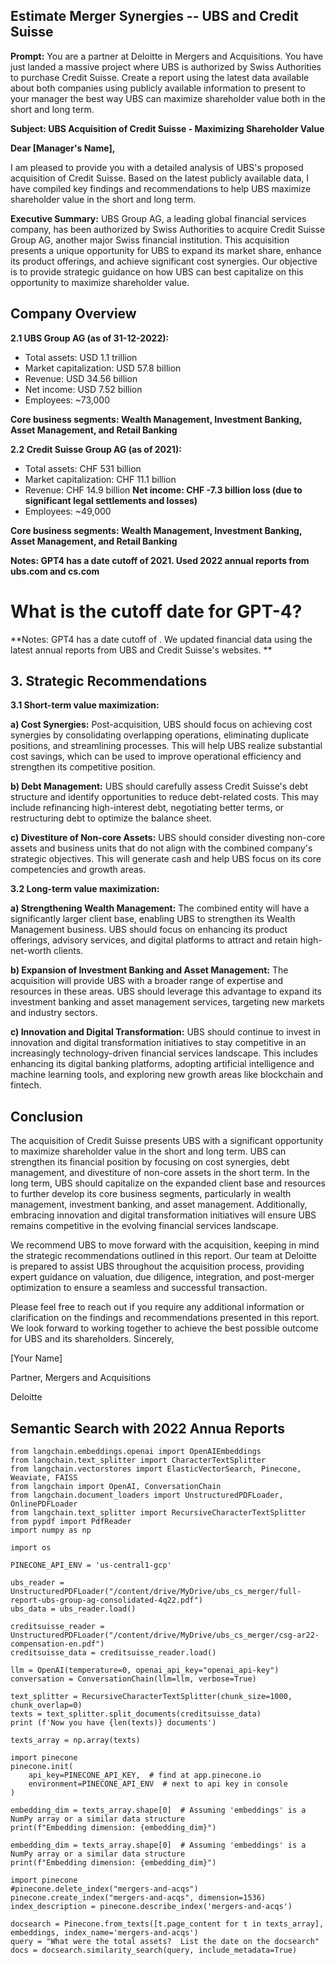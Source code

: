 **Estimate Merger Synergies -- UBS and Credit Suisse**
------------------------------------------------------
**Prompt:** You are a partner at Deloitte in Mergers and Acquisitions. You have just landed a massive project where UBS is authorized by Swiss Authorities to purchase Credit Suisse. Create a report using the latest data available about both companies using publicly available information to present to your manager the best way UBS can maximize shareholder value both in the short and long term. 

**Subject: UBS Acquisition of Credit Suisse - Maximizing Shareholder Value**

**Dear [Manager's Name],**

I am pleased to provide you with a detailed analysis of UBS's proposed acquisition of Credit Suisse. Based on the latest publicly available data, I have compiled key findings and recommendations to help UBS maximize shareholder value in the short and long term.

**Executive Summary:**
UBS Group AG, a leading global financial services company, has been authorized by Swiss Authorities to acquire Credit Suisse Group AG, another major Swiss financial institution. This acquisition presents a unique opportunity for UBS to expand its market share, enhance its product offerings, and achieve significant cost synergies. Our objective is to provide strategic guidance on how UBS can best capitalize on this opportunity to maximize shareholder value.

**Company Overview**
---------------------
**2.1 UBS Group AG (as of 31-12-2022):**
* Total assets: USD 1.1 trillion
* Market capitalization: USD 57.8 billion
* Revenue: USD 34.56 billion
* Net income: USD 7.52 billion
* Employees: ~73,000

**Core business segments: Wealth Management, Investment Banking, Asset Management, and Retail Banking**

**2.2 Credit Suisse Group AG (as of 2021):**
* Total assets: CHF 531 billion
* Market capitalization: CHF 11.1 billion
* Revenue: CHF 14.9 billion
**Net income: CHF -7.3 billion loss (due to significant legal settlements and losses)**
* Employees: ~49,000

**Core business segments: Wealth Management, Investment Banking, Asset Management, and Retail Banking**

**Notes: GPT4 has a date cutoff of 2021. Used 2022 annual reports from ubs.com and cs.com**

# What is the cutoff date for GPT-4? 

**Notes: GPT4 has a date cutoff of . We updated financial data using the latest annual reports from UBS and Credit Suisse's websites. **

**3. Strategic Recommendations**
---------------------------------
**3.1 Short-term value maximization:**

**a) Cost Synergies:** Post-acquisition, UBS should focus on achieving cost synergies by consolidating overlapping operations, eliminating duplicate positions, and streamlining processes. This will help UBS realize substantial cost savings, which can be used to improve operational efficiency and strengthen its competitive position.

**b) Debt Management:** UBS should carefully assess Credit Suisse's debt structure and identify opportunities to reduce debt-related costs. This may include refinancing high-interest debt, negotiating better terms, or restructuring debt to optimize the balance sheet.

**c) Divestiture of Non-core Assets:** UBS should consider divesting non-core assets and business units that do not align with the combined company's strategic objectives. This will generate cash and help UBS focus on its core competencies and growth areas.

**3.2 Long-term value maximization:**

**a) Strengthening Wealth Management:** The combined entity will have a significantly larger client base, enabling UBS to strengthen its Wealth Management business. UBS should focus on enhancing its product offerings, advisory services, and digital platforms to attract and retain high-net-worth clients.

**b) Expansion of Investment Banking and Asset Management:** The acquisition will provide UBS with a broader range of expertise and resources in these areas. UBS should leverage this advantage to expand its investment banking and asset management services, targeting new markets and industry sectors.

**c) Innovation and Digital Transformation:** UBS should continue to invest in innovation and digital transformation initiatives to stay competitive in an increasingly technology-driven financial services landscape. This includes enhancing its digital banking platforms, adopting artificial intelligence and machine learning tools, and exploring new growth areas like blockchain and fintech.

**Conclusion**
---------------
The acquisition of Credit Suisse presents UBS with a significant opportunity to maximize shareholder value in the short and long term. UBS can strengthen its financial position by focusing on cost synergies, debt management, and divestiture of non-core assets in the short term. In the long term, UBS should capitalize on the expanded client base and resources to further develop its core business segments, particularly in wealth management, investment banking, and asset management. Additionally, embracing innovation and digital transformation initiatives will ensure UBS remains competitive in the evolving financial services landscape.

We recommend UBS to move forward with the acquisition, keeping in mind the strategic recommendations outlined in this report. Our team at Deloitte is prepared to assist UBS throughout the acquisition process, providing expert guidance on valuation, due diligence, integration, and post-merger optimization to ensure a seamless and successful transaction.

Please feel free to reach out if you require any additional information or clarification on the findings and recommendations presented in this report. We look forward to working together to achieve the best possible outcome for UBS and its shareholders.
Sincerely,

[Your Name]

Partner, Mergers and Acquisitions

Deloitte

## Semantic Search with 2022 Annua Reports

```{python}
from langchain.embeddings.openai import OpenAIEmbeddings 
from langchain.text_splitter import CharacterTextSplitter 
from langchain.vectorstores import ElasticVectorSearch, Pinecone, Weaviate, FAISS 
from langchain import OpenAI, ConversationChain
from langchain.document_loaders import UnstructuredPDFLoader, OnlinePDFLoader
from langchain.text_splitter import RecursiveCharacterTextSplitter
from pypdf import PdfReader
import numpy as np
```


```{python}
import os 

PINECONE_API_ENV = 'us-central1-gcp'
```


```{python}
ubs_reader = UnstructuredPDFLoader("/content/drive/MyDrive/ubs_cs_merger/full-report-ubs-group-ag-consolidated-4q22.pdf")
ubs_data = ubs_reader.load()
```

```{python}
creditsuisse_reader = UnstructuredPDFLoader("/content/drive/MyDrive/ubs_cs_merger/csg-ar22-compensation-en.pdf")
creditsuisse_data = creditsuisse_reader.load()
```

```{python}
llm = OpenAI(temperature=0, openai_api_key="openai_api-key")
conversation = ConversationChain(llm=llm, verbose=True)
```


```{python}
text_splitter = RecursiveCharacterTextSplitter(chunk_size=1000, chunk_overlap=0)
texts = text_splitter.split_documents(creditsuisse_data)
print (f'Now you have {len(texts)} documents')

texts_array = np.array(texts)
```

```{python}
import pinecone
pinecone.init(
    api_key=PINECONE_API_KEY,  # find at app.pinecone.io
    environment=PINECONE_API_ENV  # next to api key in console
)
```

```{python}
embedding_dim = texts_array.shape[0]  # Assuming 'embeddings' is a NumPy array or a similar data structure
print(f"Embedding dimension: {embedding_dim}")
```

```{python}
embedding_dim = texts_array.shape[0]  # Assuming 'embeddings' is a NumPy array or a similar data structure
print(f"Embedding dimension: {embedding_dim}")
```

```{python}
import pinecone
#pinecone.delete_index("mergers-and-acqs")
pinecone.create_index("mergers-and-acqs", dimension=1536)
index_description = pinecone.describe_index('mergers-and-acqs')
```

```{python}
docsearch = Pinecone.from_texts([t.page_content for t in texts_array], embeddings, index_name='mergers-and-acqs')
query = "What were the total assets?  List the date on the docsearch"
docs = docsearch.similarity_search(query, include_metadata=True)
```
